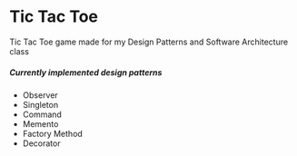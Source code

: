 # Tic Tac Toe
Tic Tac Toe game made for my Design Patterns and Software Architecture class

##### Currently implemented design patterns
- Observer
- Singleton
- Command
- Memento
- Factory Method
- Decorator